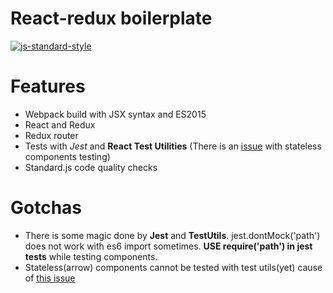 React-redux boilerplate
=======================
[![js-standard-style](https://img.shields.io/badge/code%20style-standard-brightgreen.svg)](http://standardjs.com/)

Features
========
* Webpack build with JSX syntax and ES2015
* React and Redux
* Redux router
* Tests with *Jest* and **React Test Utilities** (There is an [issue](https://github.com/facebook/react/issues/4972) with stateless components testing)
* Standard.js code quality checks

Gotchas
=======
* There is some magic done by **Jest** and **TestUtils**. jest.dontMock('path') does not work with es6 import sometimes. **USE require('path') in jest tests** while testing components.
* Stateless(arrow) components cannot be tested with test utils(yet) cause of [this issue](https://github.com/facebook/react/issues/4972)
